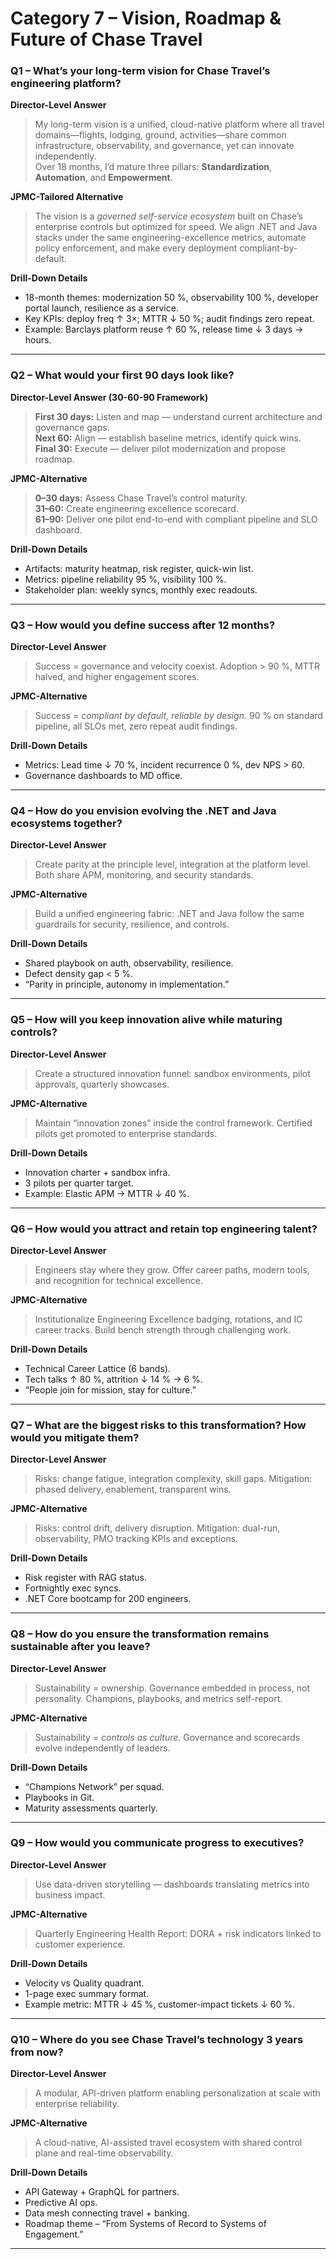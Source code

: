 # Category 7 – Vision, Roadmap & Future of Chase Travel

### Q1 – What’s your long-term vision for Chase Travel’s engineering platform?
**Director-Level Answer**  
> My long-term vision is a unified, cloud-native platform where all travel domains—flights, lodging, ground, activities—share common infrastructure, observability, and governance, yet can innovate independently.  
> Over 18 months, I’d mature three pillars: **Standardization**, **Automation**, and **Empowerment**.

**JPMC-Tailored Alternative**  
> The vision is a *governed self-service ecosystem* built on Chase’s enterprise controls but optimized for speed. We align .NET and Java stacks under the same engineering-excellence metrics, automate policy enforcement, and make every deployment compliant-by-default.

**Drill-Down Details**  
* 18-month themes: modernization 50 %, observability 100 %, developer portal launch, resilience as a service.  
* Key KPIs: deploy freq ↑ 3×; MTTR ↓ 50 %; audit findings zero repeat.  
* Example: Barclays platform reuse ↑ 60 %, release time ↓ 3 days → hours.

---

### Q2 – What would your first 90 days look like?
**Director-Level Answer (30-60-90 Framework)**  
> **First 30 days:** Listen and map — understand current architecture and governance gaps.  
> **Next 60:** Align — establish baseline metrics, identify quick wins.  
> **Final 30:** Execute — deliver pilot modernization and propose roadmap.

**JPMC-Alternative**  
> **0–30 days:** Assess Chase Travel’s control maturity.  
> **31–60:** Create engineering excellence scorecard.  
> **61–90:** Deliver one pilot end-to-end with compliant pipeline and SLO dashboard.

**Drill-Down Details**  
* Artifacts: maturity heatmap, risk register, quick-win list.  
* Metrics: pipeline reliability 95 %, visibility 100 %.  
* Stakeholder plan: weekly syncs, monthly exec readouts.

---

### Q3 – How would you define success after 12 months?
**Director-Level Answer**  
> Success = governance and velocity coexist. Adoption > 90 %, MTTR halved, and higher engagement scores.

**JPMC-Alternative**  
> Success = *compliant by default, reliable by design.* 90 % on standard pipeline, all SLOs met, zero repeat audit findings.

**Drill-Down Details**  
* Metrics: Lead time ↓ 70 %, incident recurrence 0 %, dev NPS > 60.  
* Governance dashboards to MD office.  

---

### Q4 – How do you envision evolving the .NET and Java ecosystems together?
**Director-Level Answer**  
> Create parity at the principle level, integration at the platform level. Both share APM, monitoring, and security standards.

**JPMC-Alternative**  
> Build a unified engineering fabric: .NET and Java follow the same guardrails for security, resilience, and controls.

**Drill-Down Details**  
* Shared playbook on auth, observability, resilience.  
* Defect density gap < 5 %.  
* “Parity in principle, autonomy in implementation.”

---

### Q5 – How will you keep innovation alive while maturing controls?
**Director-Level Answer**  
> Create a structured innovation funnel: sandbox environments, pilot approvals, quarterly showcases.

**JPMC-Alternative**  
> Maintain “innovation zones” inside the control framework. Certified pilots get promoted to enterprise standards.

**Drill-Down Details**  
* Innovation charter + sandbox infra.  
* 3 pilots per quarter target.  
* Example: Elastic APM → MTTR ↓ 40 %.

---

### Q6 – How would you attract and retain top engineering talent?
**Director-Level Answer**  
> Engineers stay where they grow. Offer career paths, modern tools, and recognition for technical excellence.

**JPMC-Alternative**  
> Institutionalize Engineering Excellence badging, rotations, and IC career tracks. Build bench strength through challenging work.

**Drill-Down Details**  
* Technical Career Lattice (6 bands).  
* Tech talks ↑ 80 %, attrition ↓ 14 % → 6 %.  
* “People join for mission, stay for culture.”

---

### Q7 – What are the biggest risks to this transformation? How would you mitigate them?
**Director-Level Answer**  
> Risks: change fatigue, integration complexity, skill gaps. Mitigation: phased delivery, enablement, transparent wins.

**JPMC-Alternative**  
> Risks: control drift, delivery disruption. Mitigation: dual-run, observability, PMO tracking KPIs and exceptions.

**Drill-Down Details**  
* Risk register with RAG status.  
* Fortnightly exec syncs.  
* .NET Core bootcamp for 200 engineers.

---

### Q8 – How do you ensure the transformation remains sustainable after you leave?
**Director-Level Answer**  
> Sustainability = ownership. Governance embedded in process, not personality. Champions, playbooks, and metrics self-report.

**JPMC-Alternative**  
> Sustainability = *controls as culture.* Governance and scorecards evolve independently of leaders.

**Drill-Down Details**  
* “Champions Network” per squad.  
* Playbooks in Git.  
* Maturity assessments quarterly.

---

### Q9 – How would you communicate progress to executives?
**Director-Level Answer**  
> Use data-driven storytelling — dashboards translating metrics into business impact.

**JPMC-Alternative**  
> Quarterly Engineering Health Report: DORA + risk indicators linked to customer experience.

**Drill-Down Details**  
* Velocity vs Quality quadrant.  
* 1-page exec summary format.  
* Example metric: MTTR ↓ 45 %, customer-impact tickets ↓ 60 %.

---

### Q10 – Where do you see Chase Travel’s technology 3 years from now?
**Director-Level Answer**  
> A modular, API-driven platform enabling personalization at scale with enterprise reliability.

**JPMC-Alternative**  
> A cloud-native, AI-assisted travel ecosystem with shared control plane and real-time observability.

**Drill-Down Details**  
* API Gateway + GraphQL for partners.  
* Predictive AI ops.  
* Data mesh connecting travel + banking.  
* Roadmap theme – “From Systems of Record to Systems of Engagement.”

---
